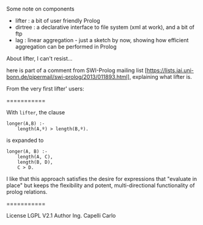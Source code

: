 Some note on components

+ lifter  : a bit of user friendly Prolog
+ dirtree : a declarative interface to file system (xml at work), and a bit of ftp
+ lag     : linear aggregation - just a sketch by now, showing how efficient aggregation can be performed in Prolog

About lifter, I can't resist...

here is part of a comment from SWI-Prolog mailing list [https://lists.iai.uni-bonn.de/pipermail/swi-prolog/2013/011893.html],
explaining what lifter is.

From the very first lifter' users:

===========

With `lifter`, the clause

    longer(A,B) :-
        length(A,º) > length(B,º).

is expanded to

    longer(A, B) :-
        length(A, C),
        length(B, D),
        C > D.

I like that this approach satisfies the desire for expressions that
"evaluate in place" but keeps the flexibility and potent, multi-directional
functionality of prolog relations.

===========

License LGPL V2.1
Author Ing. Capelli Carlo
